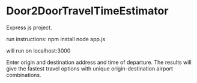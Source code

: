 # Door2DoorTravelTimeEstimator
Express js project.

run instructions:
npm install 
node app.js

will run on localhost:3000

Enter origin and destination address and time of departure. 
The results will give the fastest travel options with unique origin-destination airport combinations.

